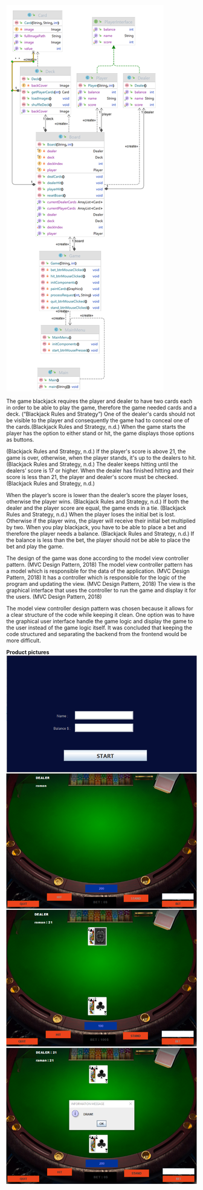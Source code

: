 ![](uml-design.png)


The game blackjack requires the player and dealer to have two cards each in order to be able to play the game, therefore the game needed cards and a deck. (“Blackjack Rules and Strategy”) One of the dealer's cards should not be visible to the player and consequently the game had to conceal one of the cards.(Blackjack Rules and Strategy, n.d.) When the game starts the player has the option to either stand or hit, the game displays those options as buttons. 

(Blackjack Rules and Strategy, n.d.) If the player's score is above 21, the game is over, otherwise, when the player stands, it's up to the dealers to hit. (Blackjack Rules and Strategy, n.d.) The dealer keeps hitting until the dealers’ score is 17 or higher. When the dealer has finished hitting and their score is less than 21, the player and dealer's score must be checked.(Blackjack Rules and Strategy, n.d.) 

When the player’s score is lower than the dealer’s score the player loses, otherwise the player wins. (Blackjack Rules and Strategy, n.d.) If both the dealer and the player score are equal, the game ends in a tie. (Blackjack Rules and Strategy, n.d.) When the player loses the initial bet is lost. Otherwise if the player wins, the player will receive their initial bet multiplied by two. When you play blackjack, you have to be able to place a bet and therefore the player needs a balance. (Blackjack Rules and Strategy, n.d.) If the balance is less than the bet, the player should not be able to place the bet and play the game.

The design of the game was done according to the model view controller pattern. (MVC Design Pattern, 2018) The model view controller pattern has a model which is responsible for  the data of the application. (MVC Design Pattern, 2018) It has a controller which is responsible for the logic of the program and updating the view. (MVC Design Pattern, 2018) The view is the graphical interface that uses the controller to run the game and display it for the users. (MVC Design Pattern, 2018)

The model view controller design pattern  was chosen because it allows for a clear structure of the code while keeping it clean. One option was to have the graphical user interface handle the game logic and display the game to the user instead of the game logic itself. It was concluded that keeping the code structured and separating the backend from the frontend would be more difficult. 


**Product pictures**
![](main-page.png)
![](game-page.png)
![](game-page2.png)
![](game-page3.png)